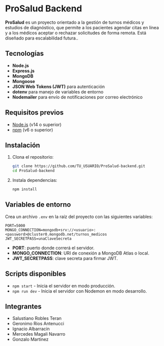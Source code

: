 # ProSalud Backend

**ProSalud** es un proyecto orientado a la gestión de turnos médicos y estudios de diagnóstico, que permite a los pacientes agendar citas en línea y a los médicos aceptar o rechazar solicitudes de forma remota. Está diseñado para escalabilidad futura..

## Tecnologías
* **Node.js**
* **Express.js**
* **MongoDB**
* **Mongoose**
* **JSON Web Tokens (JWT)** para autenticación
* **dotenv** para manejo de variables de entorno
* **Nodemailer** para envío de notificaciones por correo electrónico

## Requisitos previos

* [Node.js](https://nodejs.org/) (v14 o superior)
* [npm](https://www.npmjs.com/) (v6 o superior)

## Instalación

1. Clona el repositorio:

   ```bash
   git clone https://github.com/TU_USUARIO/ProSalud-backend.git
   cd ProSalud-backend
   ```
2. Instala dependencias:

   ```bash
   npm install
   ```

## Variables de entorno

Crea un archivo `.env` en la raíz del proyecto con las siguientes variables:

```dotenv
PORT=5000
MONGO_CONNECTION=mongodb+srv://<usuario>:<password>@cluster0.mongodb.net/turnos_medicos
JWT_SECRETPASS=unaClaveSecreta
```

* **PORT**: puerto donde correrá el servidor.
* **MONGO\_CONNECTION**: URI de conexión a MongoDB Atlas o local.
* **JWT\_SECRETPASS**: clave secreta para firmar JWT.


## Scripts disponibles

* `npm start` - Inicia el servidor en modo producción.
* `npm run dev` - Inicia el servidor con Nodemon en modo desarrollo.


## Integrantes

* Salustiano Robles Teran
* Geronimo Rios Antenucci
* Ignacio Albarracín
* Mercedes Magali Navarro
* Gonzalo Martínez


